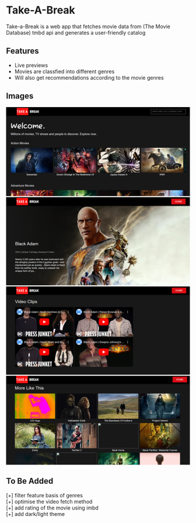 # Take-A-Break
Take-a-Break  is a web app that fetches movie data from (The Movie Database) tmbd api and generates a user-friendly catalog
## Features

- Live previews
- Movies are classfied into different genres
- Will also get recommendations according to the movie genres
## Images

<img src = "readme-img/catalog.PNG">

<br>

<img src = "readme-img/catalog2.PNG">

<br>

<img src = "readme-img/catalog3.PNG">

<br>

<img src = "readme-img/catalog4.PNG">

## To Be Added

[+] filter feature basis of genres
<br>
[+] optimise the video fetch method
<br>
[+] add rating of the movie using imbd
<br>
[+] add dark/light theme 
